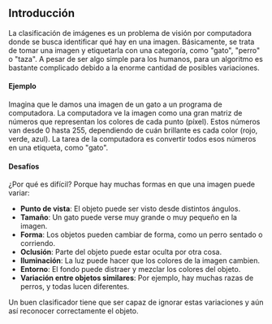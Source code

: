 ## Introducción

La clasificación de imágenes es un problema de visión por computadora donde se busca identificar qué hay en una imagen. Básicamente, se trata de tomar una imagen y etiquetarla con una categoría, como "gato", "perro" o "taza". A pesar de ser algo simple para los humanos, para un algoritmo es bastante complicado debido a la enorme cantidad de posibles variaciones.

#### **Ejemplo**  
Imagina que le damos una imagen de un gato a un programa de computadora. La computadora ve la imagen como una gran matriz de números que representan los colores de cada punto (píxel). Estos números van desde 0 hasta 255, dependiendo de cuán brillante es cada color (rojo, verde, azul). La tarea de la computadora es convertir todos esos números en una etiqueta, como "gato".

#### **Desafíos**  
¿Por qué es difícil? Porque hay muchas formas en que una imagen puede variar:

- **Punto de vista**: El objeto puede ser visto desde distintos ángulos.
- **Tamaño**: Un gato puede verse muy grande o muy pequeño en la imagen.
- **Forma**: Los objetos pueden cambiar de forma, como un perro sentado o corriendo.
- **Oclusión**: Parte del objeto puede estar oculta por otra cosa.
- **Iluminación**: La luz puede hacer que los colores de la imagen cambien.
- **Entorno**: El fondo puede distraer y mezclar los colores del objeto.
- **Variación entre objetos similares**: Por ejemplo, hay muchas razas de perros, y todas lucen diferentes.

Un buen clasificador tiene que ser capaz de ignorar estas variaciones y aún así reconocer correctamente el objeto.


